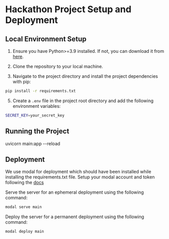 # Hackathon Project Setup and Deployment

## Local Environment Setup

1. Ensure you have Python>=3.9 installed. If not, you can download it from [here](https://www.python.org/downloads/).

1. Clone the repository to your local machine.

1. Navigate to the project directory and install the project dependencies with pip:

```sh
pip install -r requirements.txt
```

5. Create a `.env` file in the project root directory and add the following environment variables:

```sh
SECRET_KEY=your_secret_key
```

## Running the Project
uvicorn main:app --reload

## Deployment
We use modal for deployment which should have been installed while installing the requirements.txt file.
Setup your modal account and token following the [docs](https://modal.com/docs/guide)

Serve the server for an ephemeral deployment using the following command:
```sh
modal serve main
```
Deploy the server for a permanent deployment using the following command:
```sh
modal deploy main
```